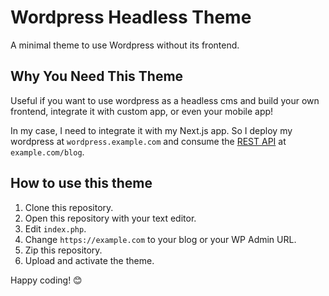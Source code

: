 # Wordpress Headless Theme

A minimal theme to use Wordpress without its frontend.

## Why You Need This Theme

Useful if you want to use wordpress as a headless cms and build your own frontend, integrate it with custom app, or even your mobile app!

In my case, I need to integrate it with my Next.js app. So I deploy my wordpress at `wordpress.example.com` and consume the [REST API](https://developer.wordpress.org/rest-api/) at `example.com/blog`.

## How to use this theme

1. Clone this repository.
2. Open this repository with your text editor.
3. Edit `index.php`.
4. Change `https://example.com` to your blog or your WP Admin URL.
5. Zip this repository.
6. Upload and activate the theme.

Happy coding! 😊
